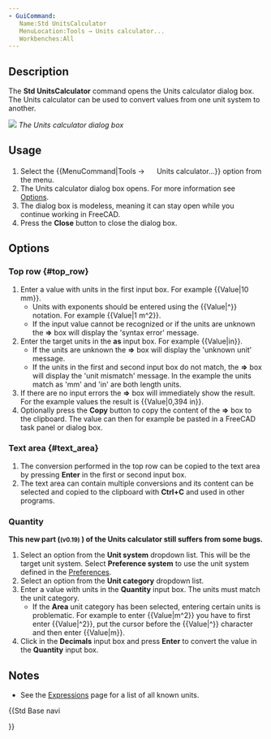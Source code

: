 ```yaml
---
- GuiCommand:
   Name:Std UnitsCalculator
   MenuLocation:Tools → Units calculator...
   Workbenches:All
---
```


## Description

The **Std UnitsCalculator** command opens the Units calculator dialog box. The Units calculator can be used to convert values from one unit system to another.

![](images/Units_Calculator_it.png ) *The Units calculator dialog box*

## Usage

1.  Select the {{MenuCommand|Tools → <img src="images/Std_UnitsCalculator.svg" width=16px> Units calculator...}} option from the menu.
2.  The Units calculator dialog box opens. For more information see [Options](#Options.md).
3.  The dialog box is modeless, meaning it can stay open while you continue working in FreeCAD.
4.  Press the **Close** button to close the dialog box.

## Options

### Top row {#top_row}

1.  Enter a value with units in the first input box. For example {{Value|10 mm}}.
    -   Units with exponents should be entered using the {{Value|^}} notation. For example {{Value|1 m^2}}.
    -   If the input value cannot be recognized or if the units are unknown the **=\>** box will display the \'syntax error\' message.
2.  Enter the target units in the **as** input box. For example {{Value|in}}.
    -   If the units are unknown the **=\>** box will display the \'unknown unit\' message.
    -   If the units in the first and second input box do not match, the **=\>** box will display the \'unit mismatch\' message. In the example the units match as \'mm\' and \'in\' are both length units.
3.  If there are no input errors the **=\>** box will immediately show the result. For the example values the result is {{Value|0,394 in}}.
4.  Optionally press the **Copy** button to copy the content of the **=\>** box to the clipboard. The value can then for example be pasted in a FreeCAD task panel or dialog box.

### Text area {#text_area}

1.  The conversion performed in the top row can be copied to the text area by pressing **Enter** in the first or second input box.
2.  The text area can contain multiple conversions and its content can be selected and copied to the clipboard with **Ctrl+C** and used in other programs.

### Quantity


**This new part (<small>(v0.19)</small> ) of the Units calculator still suffers from some bugs.**

1.  Select an option from the **Unit system** dropdown list. This will be the target unit system. Select **Preference system** to use the unit system defined in the [Preferences](Preferences_Editor#Units.md).
2.  Select an option from the **Unit category** dropdown list.
3.  Enter a value with units in the **Quantity** input box. The units must match the unit category.
    -   If the **Area** unit category has been selected, entering certain units is problematic. For example to enter {{Value|m^2}} you have to first enter {{Value|^2}}, put the cursor before the {{Value|^}} character and then enter {{Value|m}}.
4.  Click in the **Decimals** input box and press **Enter** to convert the value in the **Quantity** input box.

## Notes

-   See the [Expressions](Expressions#Units.md) page for a list of all known units.





{{Std Base navi

}}  
